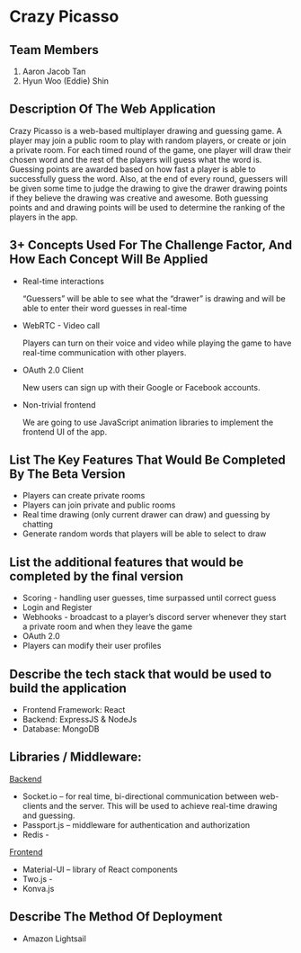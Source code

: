 # Crazy Picasso

## Team Members
1. Aaron Jacob Tan
2. Hyun Woo (Eddie) Shin

## Description Of The Web Application
Crazy Picasso is a web-based multiplayer drawing and guessing game. A player may join a public room to play with random players, or create or join a private room. For each timed round of the game, one player will draw their chosen word and the rest of the players will guess what the word is. Guessing points are awarded based on how fast a player is able to successfully guess the word. Also, at the end of every round, guessers will be given some time to judge the drawing to give the drawer drawing points if they believe the drawing was creative and awesome. Both guessing points and and drawing points will be used to determine the ranking of the players in the app.

## 3+ Concepts Used For The Challenge Factor, And How Each Concept Will Be Applied
- Real-time interactions

    “Guessers” will be able to see what the “drawer” is drawing and will be able to enter their word guesses in real-time

- WebRTC - Video call
    
    Players can turn on their voice and video while playing the game to have real-time communication with other players. 

- OAuth 2.0 Client
    
    New users can sign up with their Google or Facebook accounts. 

- Non-trivial frontend
    
    We are going to use JavaScript animation libraries to implement the frontend UI of the app. 

## List The Key Features That Would Be Completed By The Beta Version
- Players can create private rooms
- Players can join private and public rooms
- Real time drawing (only current drawer can draw) and guessing by chatting
- Generate random words that players will be able to select to draw

## List the additional features that would be completed by the final version
- Scoring - handling user guesses, time surpassed until correct guess
- Login and Register
- Webhooks - broadcast to a player’s discord server whenever they start a   private room and when they leave the game
- OAuth 2.0
- Players can modify their user profiles

## Describe the tech stack that would be used to build the application 
- Frontend Framework: React
- Backend: ExpressJS & NodeJs
- Database: MongoDB

## Libraries / Middleware: 
<u>Backend</u>
- Socket.io – for real time, bi-directional communication between web-clients and the server. This will be used to achieve real-time drawing and guessing.
- Passport.js – middleware for authentication and authorization
- Redis - 

<u>Frontend</u>
- Material-UI – library of React components
- Two.js - 
- Konva.js

## Describe The Method Of Deployment 
- Amazon Lightsail